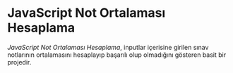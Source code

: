 # JavaScript Not Ortalaması Hesaplama

*JavaScript Not Ortalaması Hesaplama*, inputlar içerisine girilen sınav notlarının ortalamasını hesaplayıp başarılı olup olmadığını gösteren basit bir projedir.